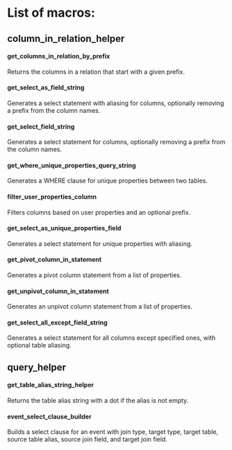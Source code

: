 # List of macros:


## column_in_relation_helper

#### get_columns_in_relation_by_prefix
Returns the columns in a relation that start with a given prefix.

#### get_select_as_field_string
Generates a select statement with aliasing for columns, optionally removing a prefix from the column names.

#### get_select_field_string
Generates a select statement for columns, optionally removing a prefix from the column names.

#### get_where_unique_properties_query_string
Generates a WHERE clause for unique properties between two tables.

#### filter_user_properties_column
Filters columns based on user properties and an optional prefix.

#### get_select_as_unique_properties_field
Generates a select statement for unique properties with aliasing.

#### get_pivot_column_in_statement
Generates a pivot column statement from a list of properties.

#### get_unpivot_column_in_statement
Generates an unpivot column statement from a list of properties.

#### get_select_all_except_field_string
Generates a select statement for all columns except specified ones, with optional table aliasing.

## query_helper

#### get_table_alias_string_helper
Returns the table alias string with a dot if the alias is not empty.

#### event_select_clause_builder
Builds a select clause for an event with join type, target type, target table, source table alias, source join field, and target join field.
